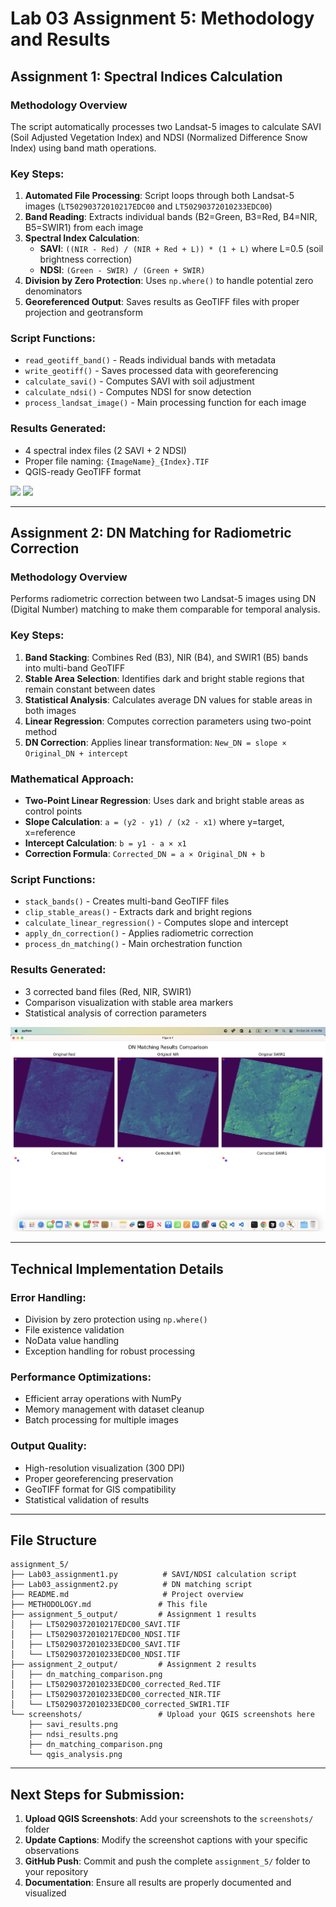 # Lab 03 Assignment 5: Methodology and Results

## Assignment 1: Spectral Indices Calculation

### Methodology Overview
The script automatically processes two Landsat-5 images to calculate SAVI (Soil Adjusted Vegetation Index) and NDSI (Normalized Difference Snow Index) using band math operations.

### Key Steps:
1. **Automated File Processing**: Script loops through both Landsat-5 images (`LT50290372010217EDC00` and `LT50290372010233EDC00`)
2. **Band Reading**: Extracts individual bands (B2=Green, B3=Red, B4=NIR, B5=SWIR1) from each image
3. **Spectral Index Calculation**:
   - **SAVI**: `((NIR - Red) / (NIR + Red + L)) * (1 + L)` where L=0.5 (soil brightness correction)
   - **NDSI**: `(Green - SWIR) / (Green + SWIR)`
4. **Division by Zero Protection**: Uses `np.where()` to handle potential zero denominators
5. **Georeferenced Output**: Saves results as GeoTIFF files with proper projection and geotransform

### Script Functions:
- `read_geotiff_band()` - Reads individual bands with metadata
- `write_geotiff()` - Saves processed data with georeferencing
- `calculate_savi()` - Computes SAVI with soil adjustment
- `calculate_ndsi()` - Computes NDSI for snow detection
- `process_landsat_image()` - Main processing function for each image

### Results Generated:
- 4 spectral index files (2 SAVI + 2 NDSI)
- Proper file naming: `{ImageName}_{Index}.TIF`
- QGIS-ready GeoTIFF format

<img src="images/SAVI_rasterimage.png">

<img src="images/NDSI_rasterimage.png">


---

## Assignment 2: DN Matching for Radiometric Correction

### Methodology Overview
Performs radiometric correction between two Landsat-5 images using DN (Digital Number) matching to make them comparable for temporal analysis.

### Key Steps:
1. **Band Stacking**: Combines Red (B3), NIR (B4), and SWIR1 (B5) bands into multi-band GeoTIFF
2. **Stable Area Selection**: Identifies dark and bright stable regions that remain constant between dates
3. **Statistical Analysis**: Calculates average DN values for stable areas in both images
4. **Linear Regression**: Computes correction parameters using two-point method
5. **DN Correction**: Applies linear transformation: `New_DN = slope × Original_DN + intercept`

### Mathematical Approach:
- **Two-Point Linear Regression**: Uses dark and bright stable areas as control points
- **Slope Calculation**: `a = (y2 - y1) / (x2 - x1)` where y=target, x=reference
- **Intercept Calculation**: `b = y1 - a × x1`
- **Correction Formula**: `Corrected_DN = a × Original_DN + b`

### Script Functions:
- `stack_bands()` - Creates multi-band GeoTIFF files
- `clip_stable_areas()` - Extracts dark and bright regions
- `calculate_linear_regression()` - Computes slope and intercept
- `apply_dn_correction()` - Applies radiometric correction
- `process_dn_matching()` - Main orchestration function

### Results Generated:
- 3 corrected band files (Red, NIR, SWIR1)
- Comparison visualization with stable area markers
- Statistical analysis of correction parameters

<img src="images/DN_comparison.png">

---

## Technical Implementation Details

### Error Handling:
- Division by zero protection using `np.where()`
- File existence validation
- NoData value handling
- Exception handling for robust processing

### Performance Optimizations:
- Efficient array operations with NumPy
- Memory management with dataset cleanup
- Batch processing for multiple images

### Output Quality:
- High-resolution visualization (300 DPI)
- Proper georeferencing preservation
- GeoTIFF format for GIS compatibility
- Statistical validation of results

---

## File Structure
```
assignment_5/
├── Lab03_assignment1.py          # SAVI/NDSI calculation script
├── Lab03_assignment2.py          # DN matching script
├── README.md                     # Project overview
├── METHODOLOGY.md               # This file
├── assignment_5_output/         # Assignment 1 results
│   ├── LT50290372010217EDC00_SAVI.TIF
│   ├── LT50290372010217EDC00_NDSI.TIF
│   ├── LT50290372010233EDC00_SAVI.TIF
│   └── LT50290372010233EDC00_NDSI.TIF
├── assignment_2_output/         # Assignment 2 results
│   ├── dn_matching_comparison.png
│   ├── LT50290372010233EDC00_corrected_Red.TIF
│   ├── LT50290372010233EDC00_corrected_NIR.TIF
│   └── LT50290372010233EDC00_corrected_SWIR1.TIF
└── screenshots/                 # Upload your QGIS screenshots here
    ├── savi_results.png
    ├── ndsi_results.png
    ├── dn_matching_comparison.png
    └── qgis_analysis.png
```

---

## Next Steps for Submission:
1. **Upload QGIS Screenshots**: Add your screenshots to the `screenshots/` folder
2. **Update Captions**: Modify the screenshot captions with your specific observations
3. **GitHub Push**: Commit and push the complete `assignment_5/` folder to your repository
4. **Documentation**: Ensure all results are properly documented and visualized
